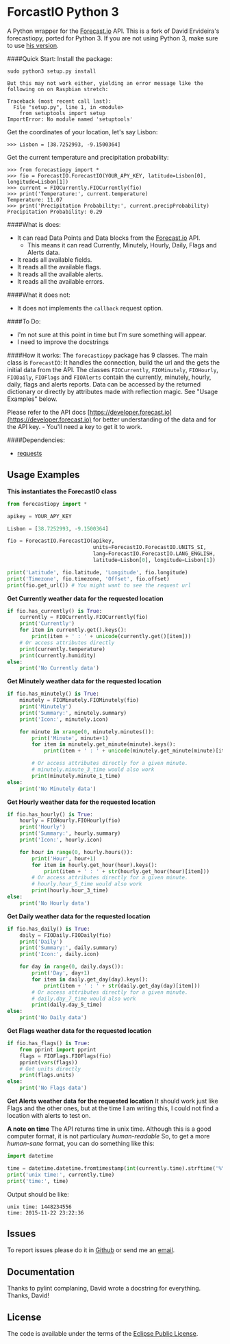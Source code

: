 ForcastIO Python 3
===================
A Python wrapper for the [Forecast.io](http://www.forecast.io) API.
This is a fork of David Ervideira's forecastiopy, ported for Python 3. If you
are not using Python 3, make sure to use [his version](https://github.com/dvdme/forecastiopy).

####Quick Start:
Install the package:
```
sudo python3 setup.py install 

But this may not work either, yielding an error message like the following on on Raspbian stretch: 

Traceback (most recent call last):
  File "setup.py", line 1, in <module>
    from setuptools import setup
ImportError: No module named 'setuptools'
```

Get the coordinates of your location, let's say Lisbon:
```
>>> Lisbon = [38.7252993, -9.1500364]
```

Get the current temperature and precipitation probability:
```
>>> from forecastiopy import *
>>> fio = ForecastIO.ForecastIO(YOUR_APY_KEY, latitude=Lisbon[0], longitude=Lisbon[1])
>>> current = FIOCurrently.FIOCurrently(fio)
>>> print('Temperature:', current.temperature)
Temperature: 11.07
>>> print('Precipitation Probability:', current.precipProbability)
Precipitation Probability: 0.29
```

####What is does:
* It can read Data Points and Data blocks from the [Forecast.io](http://www.forecast.io) API.
  * This means it can read Currently, Minutely, Hourly, Daily, Flags and Alerts data.
* It reads all available fields.
* It reads all the available flags.
* It reads all the available alerts.
* It reads all the available errors.

####What it does not:
* It does not implements the `callback` request option.

####To Do:
* I'm not sure at this point in time but I'm sure something will appear.
* I need to improve the docstrings

####How it works:
The `forecastiopy` package has 9 classes.
The main class is `ForecastIO`: It handles the connection, build the url and the gets the initial data from the API.
The classes `FIOCurrently`, `FIOMinutely`, `FIOHourly`, `FIODaily`, `FIOFlags` and `FIOAlerts`
contain the currently, minutely, hourly, daily, flags and alerts reports.
Data can be accessed by the returned dictionary or directly by attributes made with reflection magic.
See "Usage Examples" below.

Please refer to the API docs [https://developer.forecast.io](https://developer.forecast.io)
for better understanding of the data and for the API key. - You'll need a key to get it to work.

####Dependencies:
* [requests](https://pypi.python.org/pypi/requests/)


Usage Examples
--------------

**This instantiates the ForecastIO class**
```python
from forecastiopy import *

apikey = YOUR_APY_KEY

Lisbon = [38.7252993, -9.1500364]

fio = ForecastIO.ForecastIO(apikey,
                            units=ForecastIO.ForecastIO.UNITS_SI,
                            lang=ForecastIO.ForecastIO.LANG_ENGLISH,
                            latitude=Lisbon[0], longitude=Lisbon[1])

print('Latitude', fio.latitude, 'Longitude', fio.longitude)
print('Timezone', fio.timezone, 'Offset', fio.offset)
print(fio.get_url()) # You might want to see the request url

```

**Get Currently weather data for the requested location**
```python
if fio.has_currently() is True:
	currently = FIOCurrently.FIOCurrently(fio)
	print('Currently')
	for item in currently.get().keys():
		print(item + ' : ' + unicode(currently.get()[item]))
	# Or access attributes directly
	print(currently.temperature)
	print(currently.humidity)
else:
	print('No Currently data')
```

**Get Minutely weather data for the requested location**
```python
if fio.has_minutely() is True:
	minutely = FIOMinutely.FIOMinutely(fio)
	print('Minutely')
	print('Summary:', minutely.summary)
	print('Icon:', minutely.icon)

	for minute in xrange(0, minutely.minutes()):
		print('Minute', minute+1)
		for item in minutely.get_minute(minute).keys():
			print(item + ' : ' + unicode(minutely.get_minute(minute)[item]))

		# Or access attributes directly for a given minute.
		# minutely.minute_3_time would also work
		print(minutely.minute_1_time)
else:
	print('No Minutely data')
```

**Get Hourly weather data for the requested location**
```python
if fio.has_hourly() is True:
	hourly = FIOHourly.FIOHourly(fio)
	print('Hourly')
	print('Summary:', hourly.summary)
	print('Icon:', hourly.icon)

	for hour in range(0, hourly.hours()):
		print('Hour', hour+1)
		for item in hourly.get_hour(hour).keys():
			print(item + ' : ' + str(hourly.get_hour(hour)[item]))
		# Or access attributes directly for a given minute.
		# hourly.hour_5_time would also work
		print(hourly.hour_3_time)
else:
	print('No Hourly data')
```

**Get Daily weather data for the requested location**
```python
if fio.has_daily() is True:
	daily = FIODaily.FIODaily(fio)
	print('Daily')
	print('Summary:', daily.summary)
	print('Icon:', daily.icon)

	for day in range(0, daily.days()):
		print('Day', day+1)
		for item in daily.get_day(day).keys():
			print(item + ' : ' + str(daily.get_day(day)[item]))
		# Or access attributes directly for a given minute.
		# daily.day_7_time would also work
		print(daily.day_5_time)
else:
	print('No Daily data')
```

**Get Flags weather data for the requested location**
```python
if fio.has_flags() is True:
	from pprint import pprint
	flags = FIOFlags.FIOFlags(fio)
	pprint(vars(flags))
	# Get units directly
	print(flags.units)
else:
	print('No Flags data')
```

**Get Alerts weather data for the requested location**
It should work just like Flags and the other ones, but at the time I am writing this, I could not find a location with alerts to test on.

**A note on time**
The API returns time in unix time. Although this is a good computer format,
it is not particulary _human-readable_
So, to get a more _human-sane_ format, you can do something like this:
```python
import datetime

time = datetime.datetime.fromtimestamp(int(currently.time).strftime('%Y-%m-%d %H:%M:%S')
print('unix time:', currently.time)
print('time:', time)

```

Output should be like:
```
unix time: 1448234556
time: 2015-11-22 23:22:36
```

Issues
------
To report issues please do it in [Github](https://github.com/bitpixdigital/forecastiopy3) or
send me an <a href="mailto:angel3nyc@gmail.com">email</a>.<br>

Documentation
-------------
Thanks to pylint complaning, David wrote a docstring for everything. Thanks,
David!


License
-------
The code is available under the terms of the [Eclipse Public License](http://www.eclipse.org/legal/epl-v10.html).
